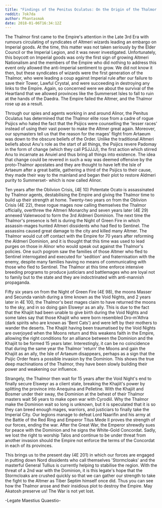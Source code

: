 ```yaml
---
title: "Findings of the Penitus Oculatus: On the Origin of the Thalmor."
reddit: 7ok7da
author: Phantasmak
date: 2018-01-06T16:34:12Z
---
```


The Thalmor first came to the Empire's attention in the Late 3rd Era with rumours circulating of syndicates of Altmeri wizards leading an embargo on Imperial goods. At the time, this matter was not taken seriously by the Elder Council or the Imperial Legion, and it was never investigated. Unfortunately, this boycott on Imperial goods was only the first sign of growing Altmeri Nationalism and the members of the Empire who did nothing to address this event only allowed the anti-Imperial sentiment to grow. We did not know it then, but these syndicates of wizards were the first generation of the Thalmor, who were leading a coup against Imperial rule after our failure to save their Tower, Lawful Crystal, and were succeeding in destroying any links to the Empire. Again, so concerned were we about the survival of the Heartland that we allowed provinces like the Summerset Isles to fall to ruin at the hands of the Daedra. The Empire failed the Altmer, and the Thalmor rose up as a result. 

Through our spies and agents working in and around Alinor, the Penitus Oculatus has determined that the Thalmor elite rose from a cadre of rogue Psijics who hated the fact that the Psijics were counselling the 'lesser races' instead of using their vast power to make the Altmer great again. Moreover, our spymasters tell us that the reason for the mages' flight from Artaeum was down to the obscure beliefs of the Order. Unlike the traditional Altmeri beliefs about Anu's role as the start of all things, the Psijics revere Padomay in the form of change (which they call PSJJJJ), the first action which stirred Anu to incarnate as Anuiel and thus bring all things into existence. The idea that change could be revered in such a way was deemed offensive by the proto-Thalmor apostates and they are thought to have left the Isle of Artaeum after a great battle, gathering a third of the Psijics to their cause, they made their way to the mainland and began their plot to restore Aldmeri purity to Summerset- which is now called Alinor.

Ten years after the Oblivion Crisis, (4E 10) Potentate Ocato is assassinated by Thalmor agents, destabilising the Empire and giving the Thalmor time to build up their strength at home. Twenty-two years on from the Oblivion Crisis (4E 22), these rogue mages now calling themselves the Thalmor officially, overthrew the Altmeri Monarchy and seven years later (4E 29) annexed Valenwood to form the 3rd Aldmeri Dominion. The next time the Thalmor's presence is felt is during the Night of Green Fire in which assassin-mages hunted Altmeri dissidents who had fled to Sentinel. The assassins caused great damage to the city and killed many Altmer. The Thalmor would cut off contact with the Empire for 70 years after reforming the Aldmeri Dominion, and it is thought that this time was used to lead purges on those in Alinor who would speak out against the Thalmor's policies. One such pogrom saw the families of those Altmer who fled to Sentinel interrogated and executed for 'sedition' and fraternisation with the enemy, despite many families having no means of communicating with those who fled to Sentinel. The Thalmor at this time enforce intensive breeding programs to produce justiciars and battlemages who are loyal not to family but to the state and they are indoctrinated with anti-mannish propaganda.


Fifty six years on from the Night of Green Fire (4E 98), the moons Masser and Secunda vanish during a time known as the Void Nights, and 2 years later in 4E 100, the Thalmor's best mages claim to have returned the moons to the sky, and in so doing gain Elsweyr as an ally. This is due to the fact that the Khajiit had been unable to give birth during the Void Nights and some tales say that those Khajiit who were born resembled Dro-m'Athra (dark spirits who are known as 'Bent Cats') and were left by their mothers to wander the deserts. The Khajiit having been traumatised by the Void Nights are overjoyed when the Moons return and this weakens faith in the Empire, allowing the right conditions for an alliance between the Dominion and the Khajiit to be formed 15 years later. Interestingly, it can be no coincidence that during the same year the Thalmor 'return' the Moons and gain the Khajiit as an ally, the Isle of Artaeum disappears, perhaps as a sign that the Psijic Order fears a possible invasion by the Dominion. This shows the true deep machinations of the Thalmor, they have been slowly building their power and weakening our influence.

Strangely, the Thalmor then wait for 15 years after the Void Night's end to finally secure Elsweyr as a client state, breaking the Khajiit's power by splitting the province into Anequina and Pelletine. With the Khajiit and Bosmer under their sway, the Dominion at the behest of their Thalmor masters wait 56 years to make open war with Cyrodiil. Why the Thalmor make the Dominion wait so long is unknown, but it is speculated that it is so they can breed enough mages, warriors, and justiciars to finally take the Imperial City. Our legions manage to defeat Lord Naarifin and his army at the Battle of the Red Ring and Emperor Titus Mede II proves the strength of our forces, ending the war. After the Great War, the Emperor shrewdly sues for peace with the Dominion and he signs the White-Gold Concordat. Sadly, we lost the right to worship Talos and continue to be under threat from another invasion should the Empire not enforce the terms of the Concordat in each of its provinces. 

This brings us to the present day (4E 201) in which our forces are engaged in putting down Nord dissidents who call themselves 'Stormcloaks' and the masterful General Tullius is currently helping to stabilise the region. With the threat of a 2nd war with the Dominion, it is this legate's hope that the Stormcloaks are crushed quickly so that we can gather our strength to take the fight to the Altmer as Tiber Septim himself once did. Thus you can see how the Thalmor arose and their insidious plot to destroy the Empire. May Akatosh preserve us! The War is not yet lost.

-Legate Maestius Quaestio-



